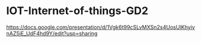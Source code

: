 # IOT-Internet-of-things-GD2

https://docs.google.com/presentation/d/1Vgk6t99cSLvMXSn2s4UosUlKhyivnAZ5iE_UdF4hd9Y/edit?usp=sharing

